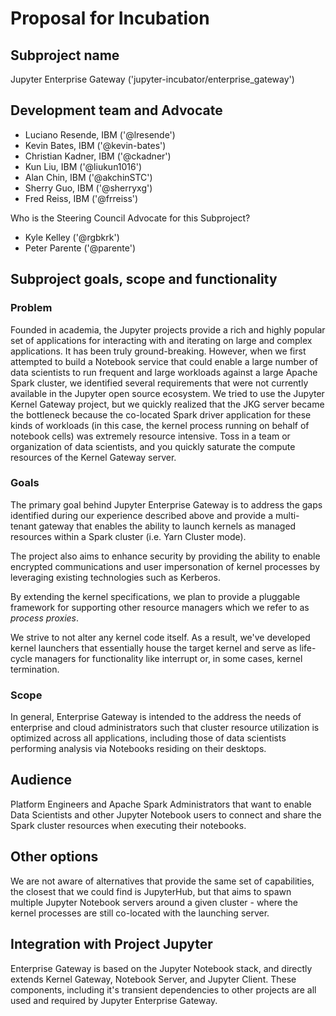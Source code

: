 # Proposal for Incubation

## Subproject name

Jupyter Enterprise Gateway ('jupyter-incubator/enterprise_gateway')

## Development team and Advocate

* Luciano Resende, IBM ('@lresende')
* Kevin Bates, IBM ('@kevin-bates')
* Christian Kadner, IBM ('@ckadner')
* Kun Liu, IBM ('@liukun1016')
* Alan Chin, IBM ('@akchinSTC')
* Sherry Guo, IBM ('@sherryxg')
* Fred Reiss, IBM ('@frreiss')

Who is the Steering Council Advocate for this Subproject?

* Kyle Kelley ('@rgbkrk')
* Peter Parente ('@parente')

## Subproject goals, scope and functionality

### Problem
Founded in academia, the Jupyter projects provide a rich and highly popular set of applications for
interacting with and iterating on large and complex applications.  It has been truly ground-breaking.
However, when we first attempted to build a Notebook service that could enable a large number of data
scientists to run frequent and large workloads against a large Apache Spark cluster, we identified
several requirements that were not currently available in the Jupyter open source ecosystem. We tried
to use the Jupyter Kernel Gateway project, but we quickly realized that the JKG server became the
bottleneck because the co-located Spark driver application for these kinds of workloads (in this case,
the kernel process running on behalf of notebook cells) was extremely resource intensive. Toss in a team
or organization of data scientists, and you quickly saturate the compute resources of the Kernel Gateway
server.

### Goals
The primary goal behind Jupyter Enterprise Gateway is to address the gaps identified during our experience
described above and provide a multi-tenant gateway that enables the ability to launch kernels as managed
resources within a Spark cluster (i.e. Yarn Cluster mode).

The project also aims to enhance security by providing the ability to enable encrypted communications and
user impersonation of kernel processes by leveraging existing technologies such as Kerberos.

By extending the kernel specifications, we plan to provide a pluggable framework for supporting other
resource managers which we refer to as _process proxies_.

We strive to not alter any kernel code itself.  As a result, we've developed kernel launchers that essentially
house the target kernel and serve as life-cycle managers for functionality like interrupt or, in some cases,
kernel termination.

### Scope
In general, Enterprise Gateway is intended to the address the needs of enterprise and cloud administrators
such that cluster resource utilization is optimized across all applications, including those of data scientists
performing analysis via Notebooks residing on their desktops.


## Audience

Platform Engineers and Apache Spark Administrators that want to enable Data Scientists and other Jupyter
Notebook users to connect and share the Spark cluster resources when executing their notebooks.


## Other options

We are not aware of alternatives that provide the same set of capabilities, the closest that we could find
is JupyterHub, but that aims to spawn multiple Jupyter Notebook servers around a given cluster - where the
kernel processes are still co-located with the launching server.


## Integration with Project Jupyter

Enterprise Gateway is based on the Jupyter Notebook stack, and directly extends Kernel Gateway, Notebook Server,
and Jupyter Client. These components, including it's transient dependencies to other projects are all used and
required by Jupyter Enterprise Gateway.

